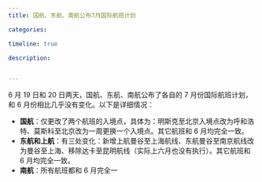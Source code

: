 ```yaml
---
title: 国航、东航、南航公布7月国际航班计划

categories:

timeline: true

description:


---
```


6 月 19 日和 20 日两天，国航、东航、南航公布了各自的 7 月份国际航班计划，和 6 月份相比几乎没有变化。以下是详细情况：

- **国航**：仅更改了两个航班的入境点，具体为：明斯克至北京入境点改为呼和浩特、莫斯科至北京改为一周更换一个入境点。其它航班和 6 月均完全一致。
- **东航和上航**：有三处变化：新增上航曼谷至上海航线、东航曼谷至南京航线改为曼谷至上海、移除达卡至昆明航线（实际上六月也没有执行）。其它航班和 6 月均完全一致。
- **南航**：所有航班都和 6 月完全一
